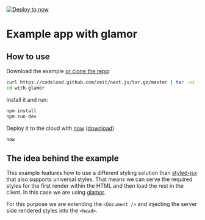 [![Deploy to now](https://deploy.now.sh/static/button.svg)](https://deploy.now.sh/?repo=https://github.com/zeit/next.js/tree/master/examples/with-glamor)

# Example app with glamor

## How to use

Download the example [or clone the repo](https://github.com/zeit/next.js):

```bash
curl https://codeload.github.com/zeit/next.js/tar.gz/master | tar -xz --strip=2 next.js-master/examples/with-glamor
cd with-glamor
```

Install it and run:

```bash
npm install
npm run dev
```

Deploy it to the cloud with [now](https://zeit.co/now) ([download](https://zeit.co/download))

```bash
now
```

## The idea behind the example

This example features how to use a different styling solution than [styled-jsx](https://github.com/zeit/styled-jsx) that also supports universal styles. That means we can serve the required styles for the first render within the HTML and then load the rest in the client. In this case we are using [glamor](https://github.com/threepointone/glamor).

For this purpose we are extending the `<Document />` and injecting the server side rendered styles into the `<head>`.
